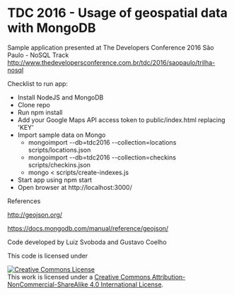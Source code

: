 # TDC 2016 - Usage of geospatial data with MongoDB

Sample application presented at The Developers Conference 2016 São Paulo - NoSQL Track
http://www.thedevelopersconference.com.br/tdc/2016/saopaulo/trilha-nosql

Checklist to run app:
* Install NodeJS and MongoDB
* Clone repo
* Run npm install
* Add your Google Maps API access token to public/index.html replacing 'KEY'
* Import sample data on Mongo
    * mongoimport --db=tdc2016 --collection=locations scripts/locations.json
    * mongoimport --db=tdc2016 --collection=checkins scripts/checkins.json
    * mongo < scripts/create-indexes.js
* Start app using npm start
* Open browser at http://localhost:3000/

References

http://geojson.org/

https://docs.mongodb.com/manual/reference/geojson/

Code developed by Luiz Svoboda and Gustavo Coelho

This code is licensed under

<a rel="license" href="http://creativecommons.org/licenses/by-nc-sa/4.0/"><img alt="Creative Commons License" style="border-width:0" src="https://i.creativecommons.org/l/by-nc-sa/4.0/88x31.png" /></a><br />This work is licensed under a <a rel="license" href="http://creativecommons.org/licenses/by-nc-sa/4.0/">Creative Commons Attribution-NonCommercial-ShareAlike 4.0 International License</a>.
